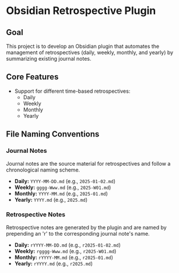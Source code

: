 # Obsidian Retrospective Plugin

## Goal

This project is to develop an Obsidian plugin that automates the management of retrospectives (daily, weekly, monthly, and yearly) by summarizing existing journal notes.

## Core Features

- Support for different time-based retrospectives:
    - Daily
    - Weekly
    - Monthly
    - Yearly

## File Naming Conventions

### Journal Notes

Journal notes are the source material for retrospectives and follow a chronological naming scheme.

- **Daily:** `YYYY-MM-DD.md` (e.g., `2025-01-02.md`)
- **Weekly:** `gggg-Www.md` (e.g., `2025-W01.md`)
- **Monthly:** `YYYY-MM.md` (e.g., `2025-01.md`)
- **Yearly:** `YYYY.md` (e.g., `2025.md`)

### Retrospective Notes

Retrospective notes are generated by the plugin and are named by prepending an 'r' to the corresponding journal note's name.

- **Daily:** `rYYYY-MM-DD.md` (e.g., `r2025-01-02.md`)
- **Weekly:** `rgggg-Www.md` (e.g., `r2025-W01.md`)
- **Monthly:** `rYYYY-MM.md` (e.g., `r2025-01.md`)
- **Yearly:** `rYYYY.md` (e.g., `r2025.md`)
